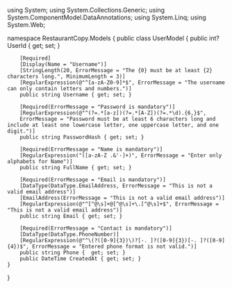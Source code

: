 using System;
using System.Collections.Generic;
using System.ComponentModel.DataAnnotations;
using System.Linq;
using System.Web;

namespace RestaurantCopy.Models
{
    public class UserModel
    {
        public int? UserId { get; set; }

        [Required]
        [Display(Name = "Username")]
        [StringLength(20, ErrorMessage = "The {0} must be at least {2} characters long.", MinimumLength = 3)]
        [RegularExpression(@"^[a-zA-Z0-9]*$", ErrorMessage = "The username can only contain letters and numbers.")]
        public string Username { get; set; }

        [Required(ErrorMessage = "Password is mandatory")]
        [RegularExpression(@"^(?=.*[a-z])(?=.*[A-Z])(?=.*\d).{6,}$",
        ErrorMessage = "Password must be at least 6 characters long and include at least one lowercase letter, one uppercase letter, and one digit.")]
        public string PasswordHash { get; set; }

        [Required(ErrorMessage = "Name is mandatory")]
        [RegularExpression("([a-zA-Z .&'-]+)", ErrorMessage = "Enter only alphabets for Name")]
        public string FullName { get; set; }

        [Required(ErrorMessage = "Email is mandatory")]
        [DataType(DataType.EmailAddress, ErrorMessage = "This is not a valid email address")]
        [EmailAddress(ErrorMessage = "This is not a valid email address")]
        [RegularExpression(@"^[^@\s]+@[^@\s]+\.[^@\s]+$", ErrorMessage = "This is not a valid email address")]
        public string Email { get; set; }

        [Required(ErrorMessage = "Contact is mandatory")]
        [DataType(DataType.PhoneNumber)]
        [RegularExpression(@"^\(?([0-9]{3})\)?[-. ]?([0-9]{3})[-. ]?([0-9]{4})$", ErrorMessage = "Entered phone format is not valid.")]
        public string Phone {  get; set; }
        public DateTime CreatedAt { get; set; }
    }
}